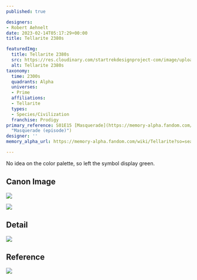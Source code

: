 ```yaml
---
published: true

designers:
- Robert Aehnelt
date: 2023-02-14T05:17:29+00:00
title: Tellarite 2380s

featuredImg:
  title: Tellarite 2380s
  src: https://res.cloudinary.com/startrekdesignproject-com/image/upload/v1676345734/Tellarite-2380s.png
  alt: Tellarite 2380s
taxonomy:
  time: 2300s
  quadrants: Alpha
  universes:
  - Prime
  affiliations:
  - Tellarite
  types:
  - Species/Civilization
  franchise: Prodigy
primary_reference: S01E15 [Masquerade](https://memory-alpha.fandom.com/wiki/Masquerade_(episode)
  "Masquerade (episode)")
designer: ''
memory_alpha_url: https://memory-alpha.fandom.com/wiki/Tellarite?so=search

---
```

No idea on the color palette, so left the symbol display green.

## Canon Image

![](https://res.cloudinary.com/startrekdesignproject-com/image/upload/v1676345734/Multispecies_PRO-1x18-2.jpg)

![](https://res.cloudinary.com/startrekdesignproject-com/image/upload/v1676345734/Multispecies_PRO-1x15-3.jpg)

## Detail

![](https://res.cloudinary.com/startrekdesignproject-com/image/upload/v1676345734/Tellarite-2380s-Detail-1.jpg)

## Reference

![](https://res.cloudinary.com/startrekdesignproject-com/image/upload/v1676345734/Tellarite-2380s-Reference.jpg)